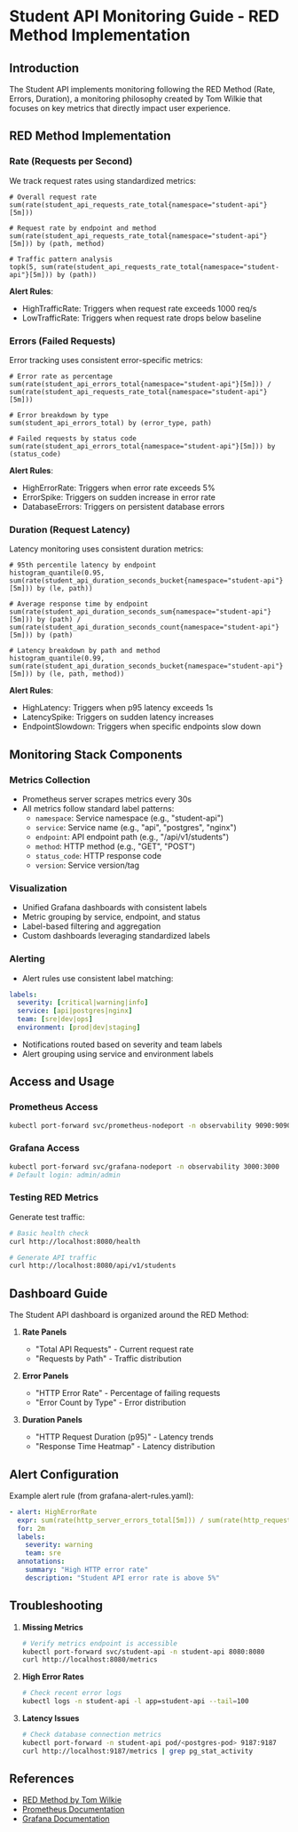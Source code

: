 # Student API Monitoring Guide - RED Method Implementation

## Introduction

The Student API implements monitoring following the RED Method (Rate, Errors, Duration), a monitoring philosophy created by Tom Wilkie that focuses on key metrics that directly impact user experience.

## RED Method Implementation

### Rate (Requests per Second)

We track request rates using standardized metrics:

```promql
# Overall request rate
sum(rate(student_api_requests_rate_total{namespace="student-api"}[5m]))

# Request rate by endpoint and method
sum(rate(student_api_requests_rate_total{namespace="student-api"}[5m])) by (path, method)

# Traffic pattern analysis
topk(5, sum(rate(student_api_requests_rate_total{namespace="student-api"}[5m])) by (path))
```

**Alert Rules**:

- HighTrafficRate: Triggers when request rate exceeds 1000 req/s
- LowTrafficRate: Triggers when request rate drops below baseline

### Errors (Failed Requests)

Error tracking uses consistent error-specific metrics:

```promql
# Error rate as percentage
sum(rate(student_api_errors_total{namespace="student-api"}[5m])) / sum(rate(student_api_requests_rate_total{namespace="student-api"}[5m]))

# Error breakdown by type
sum(student_api_errors_total) by (error_type, path)

# Failed requests by status code
sum(rate(student_api_errors_total{namespace="student-api"}[5m])) by (status_code)
```

**Alert Rules**:

- HighErrorRate: Triggers when error rate exceeds 5%
- ErrorSpike: Triggers on sudden increase in error rate
- DatabaseErrors: Triggers on persistent database errors

### Duration (Request Latency)

Latency monitoring uses consistent duration metrics:

```promql
# 95th percentile latency by endpoint
histogram_quantile(0.95, sum(rate(student_api_duration_seconds_bucket{namespace="student-api"}[5m])) by (le, path))

# Average response time by endpoint
sum(rate(student_api_duration_seconds_sum{namespace="student-api"}[5m])) by (path) / sum(rate(student_api_duration_seconds_count{namespace="student-api"}[5m])) by (path)

# Latency breakdown by path and method
histogram_quantile(0.99, sum(rate(student_api_duration_seconds_bucket{namespace="student-api"}[5m])) by (le, path, method))
```

**Alert Rules**:

- HighLatency: Triggers when p95 latency exceeds 1s
- LatencySpike: Triggers on sudden latency increases
- EndpointSlowdown: Triggers when specific endpoints slow down

## Monitoring Stack Components

### Metrics Collection

- Prometheus server scrapes metrics every 30s
- All metrics follow standard label patterns:
  - `namespace`: Service namespace (e.g., "student-api")
  - `service`: Service name (e.g., "api", "postgres", "nginx")
  - `endpoint`: API endpoint path (e.g., "/api/v1/students")
  - `method`: HTTP method (e.g., "GET", "POST")
  - `status_code`: HTTP response code
  - `version`: Service version/tag

### Visualization

- Unified Grafana dashboards with consistent labels
- Metric grouping by service, endpoint, and status
- Label-based filtering and aggregation
- Custom dashboards leveraging standardized labels

### Alerting

- Alert rules use consistent label matching:

```yaml
labels:
  severity: [critical|warning|info]
  service: [api|postgres|nginx]
  team: [sre|dev|ops]
  environment: [prod|dev|staging]
```

- Notifications routed based on severity and team labels
- Alert grouping using service and environment labels

## Access and Usage

### Prometheus Access

```bash
kubectl port-forward svc/prometheus-nodeport -n observability 9090:9090
```

### Grafana Access

```bash
kubectl port-forward svc/grafana-nodeport -n observability 3000:3000
# Default login: admin/admin
```

### Testing RED Metrics

Generate test traffic:

```bash
# Basic health check
curl http://localhost:8080/health

# Generate API traffic
curl http://localhost:8080/api/v1/students
```

## Dashboard Guide

The Student API dashboard is organized around the RED Method:

1. **Rate Panels**

   - "Total API Requests" - Current request rate
   - "Requests by Path" - Traffic distribution

2. **Error Panels**

   - "HTTP Error Rate" - Percentage of failing requests
   - "Error Count by Type" - Error distribution

3. **Duration Panels**
   - "HTTP Request Duration (p95)" - Latency trends
   - "Response Time Heatmap" - Latency distribution

## Alert Configuration

Example alert rule (from grafana-alert-rules.yaml):

```yaml
- alert: HighErrorRate
  expr: sum(rate(http_server_errors_total[5m])) / sum(rate(http_requests_total[5m])) > 0.05
  for: 2m
  labels:
    severity: warning
    team: sre
  annotations:
    summary: "High HTTP error rate"
    description: "Student API error rate is above 5%"
```

## Troubleshooting

1. **Missing Metrics**

   ```bash
   # Verify metrics endpoint is accessible
   kubectl port-forward svc/student-api -n student-api 8080:8080
   curl http://localhost:8080/metrics
   ```

2. **High Error Rates**

   ```bash
   # Check recent error logs
   kubectl logs -n student-api -l app=student-api --tail=100
   ```

3. **Latency Issues**
   ```bash
   # Check database connection metrics
   kubectl port-forward -n student-api pod/<postgres-pod> 9187:9187
   curl http://localhost:9187/metrics | grep pg_stat_activity
   ```

## References

- [RED Method by Tom Wilkie](https://grafana.com/blog/2018/08/02/the-red-method-how-to-instrument-your-services/)
- [Prometheus Documentation](https://prometheus.io/docs/introduction/overview/)
- [Grafana Documentation](https://grafana.com/docs/)
